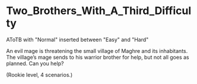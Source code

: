 # Two_Brothers_With_A_Third_Difficulty
AToTB with "Normal" inserted between "Easy" and "Hard"

An evil mage is threatening the small village of Maghre and its inhabitants.
The village’s mage sends to his warrior brother for help, but not all goes as planned.
Can you help?

(Rookie level, 4 scenarios.)
